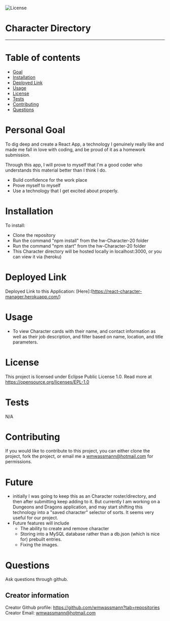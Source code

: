 ![License](https://img.shields.io/badge/License-EPL%201.0-red.svg)
# Character Directory
---

# Table of contents
- [Goal](#personal-goal)
- [Installation](#installation)
- [Deployed Link](#deployed)
- [Usage](#usage)
- [License](#license)
- [Tests](#tests)
- [Contributing](#Contributing)
- [Questions](#questions)



# Personal Goal

To dig deep and create a React App, a technology I genuinely really like and made me fall in love with coding, and be proud of it as a homework submission. 

Through this app, I will prove to myself that I'm a good coder who understands this material better than I think I do. 

- Build confidence for the work place
- Prove myself to myself
- Use a technology that I get excited about properly. 

# Installation

To install: 
- Clone the repository
- Run the command "npm install" from the hw-Character-20 folder 
- Run the command "npm start" from the hw-Character-20 folder 
- This Character directory will be hosted locally in localhost:3000, or you can view it via (heroku)

# Deployed Link

Deployed Link to this Application: [Here]:(https://react-character-manager.herokuapp.com/)


# Usage
- To view Character cards with their name, and contact information as well as their job description, and filter based on name, location, and title parameters. 

# License
This project is licensed under Eclipse Public License 1.0. Read more at https://opensource.org/licenses/EPL-1.0

# Tests
N/A

# Contributing
If you would like to contribute to this project, you can either clone the project, fork the project, 
or email me a wmwassmann@hotmail.com for permissions. 

# Future 

- initially I was going to keep this as an Character roster/directory, and then after submitting keep adding to it.  But currently I am working on a Dungeons and Dragons application, and may start shifting this technology into a "saved character" selector of sorts.  It seems very useful for our project. 
- Future features will include
  - The ability to create and remove character
  - Storing into a MySQL database rather than a db.json (which is nice for) prebuilt entries. 
  - Fixing the images.

# Questions
Ask questions through github.

## Creator information  
Creator Github profile: https://github.com/wmwassmann?tab=repositories
Creator Email: wmwassmann@hotmail.com






